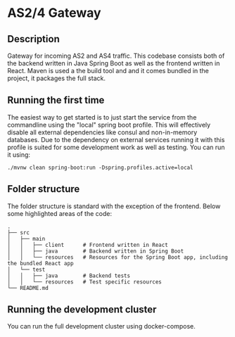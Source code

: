 # AS2/4 Gateway

## Description
Gateway for incoming AS2 and AS4 traffic. This codebase consists both of the backend written in Java Spring Boot as well as the frontend written in React. Maven is used a the build tool and and it comes bundled in the project, it packages the full stack.

## Running the first time
The easiest way to get started is to just start the service from the commandline using the "local" spring boot profile. This will effectively disable all external dependencies like consul and non-in-memory databases. Due to the dependency on external services running it with this profile is suited for some development work as well as testing. You can run it using:

```
./mvnw clean spring-boot:run -Dspring.profiles.active=local
```

## Folder structure
The folder structure is standard with the exception of the frontend. Below some highlighted areas of the code:

    .
    ├── src                 
    │   ├── main
    │   │   ├── client      # Frontend written in React
    │   │   ├── java        # Backend written in Spring Boot
    │   │   └── resources   # Resources for the Spring Boot app, including the bundled React app
    │   └── test
    │   │   ├── java        # Backend tests
    │   │   └── resources   # Test specific resources
    └── README.md
    
## Running the development cluster
You can run the full development cluster using docker-compose. 
